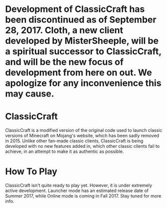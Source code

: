 # Development of ClassicCraft has been discontinued as of September 28, 2017. Cloth, a new client developed by MisterSheeple, will be a spiritual successor to ClassicCraft, and will be the new focus of development from here on out. We apologize for any inconvenience this may cause.


# ClassicCraft
ClassicCraft is a modified version of the original code used to launch classic versions of Minecraft on Mojang's website, which has been sadly removed in 2015. Unlike other fan-made classic clients, ClassicCraft is being developed with no new features added in, which other classic clients fail to achieve, in an attempt to make it as authentic as possible.

# How To Play
ClassicCraft isn't quite ready to play yet. However, it is under extremely active development. Launcher mode has an estimated release date of Summer 2017, while Online mode is coming in Fall 2017. Stay tuned for more info.
